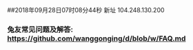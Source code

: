 ##2018年09月28日07时08分44秒 新址 104.248.130.200
### 兔友常见问题及解答: https://github.com/wanggonging/d/blob/w/FAQ.md
